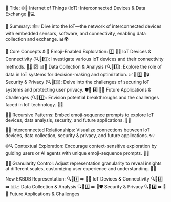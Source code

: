 🌟 Title: 🌐🔗 Internet of Things (IoT): Interconnected Devices & Data Exchange 📱💻

📌 Summary: 🕸️💡 Dive into the IoT—the network of interconnected devices with embedded sensors, software, and connectivity, enabling data collection and exchange. 📊🌍

🔑 Core Concepts & 📲 Emoji-Enabled Exploration:
1️⃣ 📶📱 IoT Devices & Connectivity (🔍📲1️⃣): Investigate various IoT devices and their connectivity methods. 🚗🌡️
2️⃣ 📊🔄 Data Collection & Analysis (🔍📲2️⃣): Explore the role of data in IoT systems for decision-making and optimization. 📈🤖
3️⃣ 🔐🔒 Security & Privacy (🔍📲3️⃣): Delve into the challenges of securing IoT systems and protecting user privacy. 🛡️🔑
4️⃣ 🚀🌌 Future Applications & Challenges (🔍📲4️⃣): Envision potential breakthroughs and the challenges faced in IoT technology. 🔮🧗

🔁🌀 Recursive Patterns:
Embed emoji-sequence prompts to explore IoT devices, data analysis, security, and future applications. 🌌🔭

🔗🌐 Interconnected Relationships:
Visualize connections between IoT devices, data collection, security & privacy, and future applications. 🌀💡

🌐🔍 Contextual Exploration:
Encourage context-sensitive exploration by guiding users or AI agents with unique emoji-sequence prompts. 🚀🔭

🔎🔢 Granularity Control:
Adjust representation granularity to reveal insights at different scales, customizing user experience and understanding. 🌌🌠

New EKBDB Representation:
🔍📲1️⃣ ➡️ 📶🚗 IoT Devices & Connectivity
🔍📲2️⃣ ➡️ 📊📈 Data Collection & Analysis
🔍📲3️⃣ ➡️ 🔐🛡️ Security & Privacy
🔍📲4️⃣ ➡️ 🚀🔮 Future Applications & Challenges